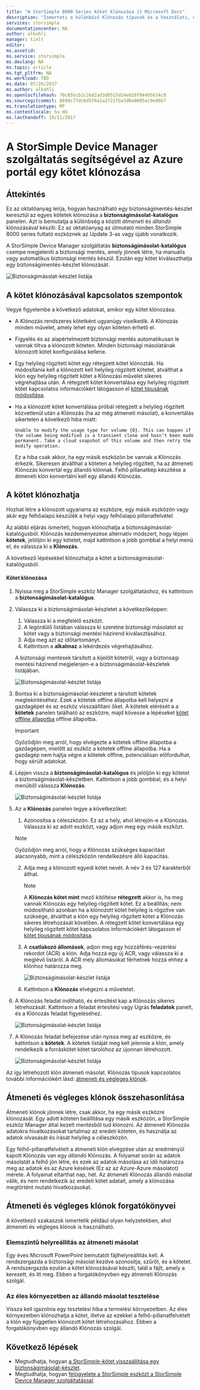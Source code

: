 ```yaml
---
title: "A StorSimple 8000 Series kötet klónozása |} Microsoft Docs"
description: "Ismerteti a különböző Klónozás típusok és a használati, és elmagyarázza, hogyan használhatja a biztonságimásolat-készletet úgy klónozni egy egyéni köteten a StorSimple 8000 series eszközön."
services: storsimple
documentationcenter: NA
author: alkohli
manager: timlt
editor: 
ms.assetid: 
ms.service: storsimple
ms.devlang: NA
ms.topic: article
ms.tgt_pltfrm: NA
ms.workload: TBD
ms.date: 07/26/2017
ms.author: alkohli
ms.openlocfilehash: 70c85bcb2c26d2ad3d0515d24e028f84495634c0
ms.sourcegitcommit: 6699c77dcbd5f8a1a2f21fba3d0a0005ac9ed6b7
ms.translationtype: MT
ms.contentlocale: hu-HU
ms.lasthandoff: 10/11/2017
---
```

# <a name="use-the-storsimple-device-manager-service-in-azure-portal-to-clone-a-volume"></a>A StorSimple Device Manager szolgáltatás segítségével az Azure portál egy kötet klónozása

## <a name="overview"></a>Áttekintés

Ez az oktatóanyag leírja, hogyan használható egy biztonságimentés-készlet keresztül az egyes kötetek klónozása a **biztonságimásolat-katalógus** panelen. Azt is bemutatja a különbség a között *átmeneti* és *állandó* klónozásával készíti. Ez az oktatóanyag az útmutató minden StorSimple 8000 series futtató eszköznek az Update 3-as vagy újabb vonatkozik.

A StorSimple Device Manager szolgáltatás **biztonságimásolat-katalógus** csempe megjeleníti a biztonsági mentés, amely jönnek létre, ha manuális vagy automatikus biztonsági mentés készül. Ezután egy kötet kiválaszthatja egy biztonságimentés-készlet klónozását.

 ![Biztonságimásolat-készlet listája](./media/storsimple-8000-clone-volume-u2/bucatalog.png)

## <a name="considerations-for-cloning-a-volume"></a>A kötet klónozásával kapcsolatos szempontok

Vegye figyelembe a következő adatokat, amikor egy kötet klónozása.

- A Klónozás rendszeres kötetként ugyanúgy viselkedik. A Klónozás minden művelet, amely lehet egy olyan köteten érhető el.

- Figyelés és az alapértelmezett biztonsági mentés automatikusan le vannak tiltva a klónozott köteten. Minden biztonsági másolatának klónozott kötet konfigurálása kellene.

- Egy helyileg rögzített kötet egy rétegzett kötet klónozták. Ha módosítania kell a klónozott kell helyileg rögzített kötetet, átválthat a klón egy helyileg rögzített kötet a Klónozási művelet sikeres végrehajtása után. A rétegzett kötet konvertálása egy helyileg rögzített kötet kapcsolatos információkért látogasson el [kötet típusának módosítása](storsimple-8000-manage-volumes-u2.md#change-the-volume-type).

- Ha a klónozott kötet konvertálása próbál rétegzett a helyileg rögzített közvetlenül után a Klónozás (ha az még átmeneti másolat), a konvertálás sikertelen a következő hiba miatt:

    `Unable to modify the usage type for volume {0}. This can happen if the volume being modified is a transient clone and hasn’t been made permanent. Take a cloud snapshot of this volume and then retry the modify operation.`

    Ez a hiba csak akkor, ha egy másik eszközön be vannak a Klónozás érkezik. Sikeresen átválthat a köteten a helyileg rögzített, ha az átmeneti Klónozás konvertál egy állandó klónnak. Felhő pillanatkép készítése a átmeneti klón konvertálni kell egy állandó Klónozás.

## <a name="create-a-clone-of-a-volume"></a>A kötet klónozhatja

Hozhat létre a klónozott ugyanarra az eszközre, egy másik eszközön vagy akár egy felhőalapú készülék a helyi vagy felhőalapú pillanatfelvétel.

Az alábbi eljárás ismerteti, hogyan klónozhatja a biztonságimásolat-katalógusból.  Klónozás kezdeményezése alternatív módszert, hogy lépjen **kötetek**, jelöljön ki egy kötetet, majd kattintson a jobb gombbal a helyi menü el, és válassza ki a **Klónozás**.

A következő lépésekkel klónozhatja a kötet a biztonságimásolat-katalógusból.

#### <a name="to-clone-a-volume"></a>Kötet klónozása

1. Nyissa meg a StorSimple eszköz Manager szolgáltatáshoz, és kattintson a **biztonságimásolat-katalógus**.

2. Válassza ki a biztonságimásolat-készletet a következőképpen:
   
   1. Válassza ki a megfelelő eszközt.
   2. A legördülő listában válassza ki szeretne biztonsági másolatot az kötet vagy a biztonsági mentési házirend kiválasztásához.
   3. Adja meg azt az időtartományt.
   4. Kattintson a **alkalmaz** a lekérdezés végrehajtásához.

    A biztonsági mentések társított a kijelölt kötetről, vagy a biztonsági mentési házirend megjelenjen-e a biztonságimásolat-készletek listájában.
   
    ![Biztonságimásolat-készlet listája](./media/storsimple-8000-clone-volume-u2/bucatalog.png)
     
3. Bontsa ki a biztonságimásolat-készletet a társított kötetek megtekintéséhez. Ezek a kötetek offline állapotba kell helyezni a gazdagépet és az eszköz visszaállítani őket. A kötetek elérését a a **kötetek** panelen található az eszközre, majd kövesse a lépéseket [kötet offline állapotba](storsimple-8000-manage-volumes-u2.md#take-a-volume-offline) offline állapotba.
   
   > [!IMPORTANT]
   > Győződjön meg arról, hogy elvégezte a kötetek offline állapotba a gazdagépen, mielőtt az eszköz a kötetek offline állapotba. Ha a gazdagép nem hajtja végre a kötetek offline, potenciálisan előfordulhat, hogy sérült adatokat.
   
4. Lépjen vissza a **biztonságimásolat-katalógus** és jelöljön ki egy kötetet a biztonságimásolat-készletben. Kattintson a jobb gombbal, és a helyi menüből válassza **Klónozás**.

   ![Biztonságimásolat-készlet listája](./media/storsimple-8000-clone-volume-u2/clonevol3b.png) 

3. Az a **Klónozás** panelen tegye a következőket:
   
    1. Azonosítsa a céleszközön. Ez az a hely, ahol létrejön-e a Klónozás. Válassza ki az adott eszközt, vagy adjon meg egy másik eszközt.

      > [!NOTE]
      > Győződjön meg arról, hogy a Klónozás szükséges kapacitást alacsonyabb, mint a céleszközön rendelkezésre álló kapacitás.
       
    2. Adja meg a klónozott egyedi kötet nevét. A név 3 és 127 karakterből állhat.
      
        > [!NOTE]
        > A **Klónozás kötet mint** mező kitöltése **rétegzett** akkor is, ha meg vannak Klónozás egy helyileg rögzített kötet. Ez a beállítás; nem módosítható azonban ha a klónozott kötet helyileg is rögzítve van szüksége, átválthat a klón egy helyileg rögzített kötet a Klónozás sikeres létrehozását követően. A rétegzett kötet konvertálása egy helyileg rögzített kötet kapcsolatos információkért látogasson el [kötet típusának módosítása](storsimple-8000-manage-volumes-u2.md#change-the-volume-type).
          
    3. A **csatlakozó állomások**, adjon meg egy hozzáférés-vezérlési rekordot (ACR) a klón. Adja hozzá egy új ACR, vagy válassza ki a meglévő listáról. A ACR mely állomásokat férhetnek hozzá ehhez a klónhoz határozza meg.
      
        ![Biztonságimásolat-készlet listája](./media/storsimple-8000-clone-volume-u2/clonevol3a.png) 

    4. Kattintson a **Klónozás** elvégezni a műveletet.

4. A Klónozás feladat indítható, és értesítést kap a Klónozás sikeres létrehozását. Kattintson a feladat értesítési vagy Ugrás **feladatok** panelt, és a Klónozás feladat figyeléséhez.

    ![Biztonságimásolat-készlet listája](./media/storsimple-8000-clone-volume-u2/clonevol5.png)

7. A Klónozás feladat befejezése után nyissa meg az eszközre, és kattintson a **kötetek**. A kötetek listáját meg kell jelennie a klón, amely rendelkezik a forráskötet kötet tárolóhoz az újonnan létrehozott.

    ![Biztonságimásolat-készlet listája](./media/storsimple-8000-clone-volume-u2/clonevol6.png)

Az így létrehozott klón átmeneti másolat. Klónozás típusok kapcsolatos további információkért lásd: [átmeneti és végleges klónok](#transient-vs-permanent-clones).


## <a name="transient-vs-permanent-clones"></a>Átmeneti és végleges klónok összehasonlítása
Átmeneti klónok jönnek létre, csak akkor, ha egy másik eszközre klónozását. Egy adott köteten beállítása egy másik eszközön, a StorSimple eszköz Manager által kezelt mentésből tud klónozni. Az átmeneti Klónozás adatokra hivatkozásokat tartalmaz az eredeti köteten, és használja az adatok olvasását és írását helyileg a céleszközön.

Egy felhő-pillanatfelvételt a átmeneti klón elvégzése után az eredményül kapott Klónozás van egy *állandó* Klónozás. A folyamat során az adatok másolatát a felhő jön létre, és ezek az adatok másolása az idő határozza meg az adatok és az Azure késések (Ez az az Azure-Azure másolatot) mérete. A folyamat eltarthat nap, hét. Az átmeneti Klónozás állandó másolat válik, és nem rendelkezik az eredeti kötet adatait, amely a klónozása megtörtént mutató hivatkozásokat.

## <a name="scenarios-for-transient-and-permanent-clones"></a>Átmeneti és végleges klónok forgatókönyvei
A következő szakaszok ismertetik például olyan helyzetekben, ahol átmeneti és végleges klónok is használható.

### <a name="item-level-recovery-with-a-transient-clone"></a>Elemszintű helyreállítás az átmeneti másolat
Egy éves Microsoft PowerPoint bemutatót fájlhelyreállítás kell. A rendszergazda a biztonsági másolat kezdve azonosítja, szűrőt, és a kötetet. A rendszergazda ezután a kötet klónozásával készíti, talál a fájlt, amely a keresett, és itt meg. Ebben a forgatókönyvben egy átmeneti Klónozás szolgál.

### <a name="testing-in-the-production-environment-with-a-permanent-clone"></a>Az éles környezetben az állandó másolat tesztelése
Vissza kell igazolnia egy tesztelési hiba a termelési környezetben. Az éles környezetben klónozhatja a kötet, illetve az ezekkel a felhő-pillanatfelvételt a klón egy független klónozott kötet létrehozásához. Ebben a forgatókönyvben egy állandó Klónozás szolgál.

## <a name="next-steps"></a>Következő lépések
* Megtudhatja, hogyan [a StorSimple-kötet visszaállítása egy biztonságimásolat-készlet](storsimple-8000-restore-from-backup-set-u2.md).
* Megtudhatja, hogyan [felügyelete a StorSimple eszközt a StorSimple Device Manager szolgáltatással](storsimple-8000-manager-service-administration.md).

